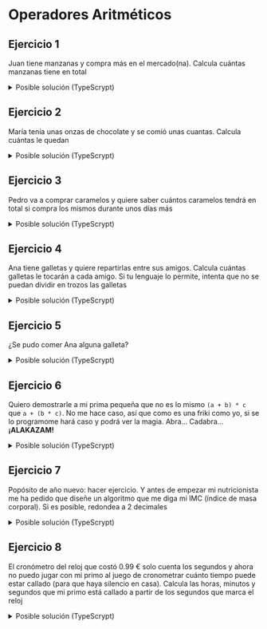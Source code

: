 # Operadores Aritméticos

## Ejercicio 1
Juan tiene manzanas y compra más en el mercado(na). Calcula cuántas manzanas tiene en total

<details>
<summary>Posible solución (TypeScrypt)</summary>

```typescript
// Datos de entrada
let manzanaActuales = 2
let manzanasCompradas = 3

// Algoritmo que resuelve el problema
let manzanasTotalesJuan = manzanasActuales + manzaasCompradas

// Datos de salida
let mensaje = `Tenía ${manzanasActuales} manzanas y compra: ${manzanasCompradas}.\nAhora tiene en total: ${manzanasTotalesJuan} manzanas`
console.log(mensaje)
```

</details>

## Ejercicio 2
María tenía unas onzas de chocolate y se comió  unas cuantas. Calcula cuántas le quedan

<details>
<summary>Posible solución (TypeScrypt)</summary>

```typescript
// Datos de entrada
let onzasTotales = 10
let onzasComidas = 3

// Algoritmo que resuelve el problema
let onzasSobrantes = onzasTotales - onzasComidas

// Datos de salida
let mensaje = `Tenía ${onzasTotales} onzas y se come ${onzasComidas}.\nAhora le sobran: ${onzasSobrantes} onzas`
console.log(mensaje)
```

</details>

## Ejercicio 3
Pedro va a comprar caramelos y quiere saber cuántos caramelos tendrá en total si compra los mismos durante unos días más

<details>
<summary>Posible solución (TypeScrypt)</summary>

```typescript
// Datos de entrada
let caramelosComprados = 4
let diasDeCompra = 3

// Algoritmo que resuelve el problema
let caramelosTotales = caramelosComprados * diasDeCompra

// Datos de salida
let mensaje = `Compra ${caramelosComprados} caramelos durante ${diasDeCompra} días.\nTiene en total: ${caramelosTotales} caramelos`
console.log(mensaje)
```

</details>

## Ejercicio 4
Ana tiene galletas y quiere repartirlas entre sus amigos. Calcula cuántas galletas le tocarán a cada amigo. Si tu lenguaje lo permite, intenta que no se puedan dividir en trozos las galletas

<details>
<summary>Posible solución (TypeScrypt)</summary>

```typescript
// Datos de entrada
let galletas = 20
let amigos = 3

// Algoritmo que resuelve el problema
let galletasPorAmigo = Math.floor(galletas / amigos) // Redondea por abajo la división

// Datos de salida
let mensaje = `${galletas} entre ${amigos} amigos.\nA cada amigo le corresponde: ${galletasPorAmigo} galletas`
console.log(mensaje)
```

</details>

## Ejercicio 5
¿Se pudo comer Ana alguna galleta?

<details>
<summary>Posible solución (TypeScrypt)</summary>

```typescript
// Datos de entrada
let galletas = 20
let amigos = 3

// Algoritmo que resuelve el problema
let galletasRestantes = galletas % amigos // El resto de la división da las galletas que han sobrado

// Datos de salida
let mensaje = `Ana se puede comer ${galletasRestantes} ya que sobraron`
console.log(mensaje)
```

</details>

## Ejercicio 6
Quiero demostrarle a mi prima pequeña que no es lo mismo `(a + b) * c` que `a + (b * c)`. No me hace caso, así que como es una friki como yo, si se lo programome hará caso y podrá ver la magia. Abra... Cadabra... **¡ALAKAZAM!**

<details>
<summary>Posible solución (TypeScrypt)</summary>

```typescript
// Datos de entrada
let a = 4
let b = 3
let c = 7

// Algoritmo que resuelve el problema
let resultado1 = (a + b) * c
let resultado2 = a + (b * c)

// Datos de salida
let mensaje = `${resultado1} no es lo mismo que  ${resultado2}`
console.log(mensaje)
```

</details>

## Ejercicio 7
Popósito de año nuevo: hacer ejercicio. Y antes de empezar mi nutricionista me ha pedido que diseñe un algoritmo que me diga mi IMC (índice de masa corporal). Si es posible, redondea a 2 decimales

<details>
<summary>Posible solución (TypeScrypt)</summary>

```typescript
// Datos de entrada
let peso = 80
let altura = 1.80

// Algoritmo que resuelve el problema
let alturaCuadrado = altura * altura
let imc = (peso / alturaCuadrado).toFixed(2)

// Datos de salida
let mensaje = `Mi IMC es ${imc}%`
console.log(mensaje)
```

</details>

## Ejercicio 8
El cronómetro del reloj que costó 0.99 € solo cuenta los segundos y ahora no puedo jugar con mi primo al juego de cronometrar cuánto tiempo puede estar callado (para que haya silencio en casa). Calcula las horas, minutos y segundos que mi primo está callado a partir de los segundos que marca el reloj

<details>
<summary>Posible solución (TypeScrypt)</summary>

```typescript
// Datos de entrada
let segundosTotales = 10921

// Algoritmo que resuelve el problema
let horas = Math.floor(segundosTotales / 3600)
let minRestantes = segundosTotales % 3600
let min = Math.floor(minRestantes / 60)
let segundos = minRestantes % 60

// Datos de salida
let mensaje = `${segundosTotales} segundos son: ${horas}h ${min}min y ${segundos}seg`
console.log(mensaje)
```

</details>
